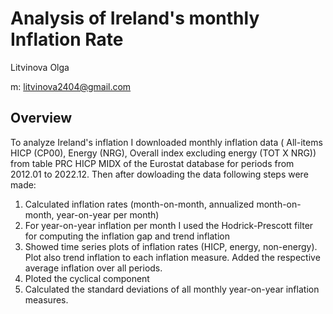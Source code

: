 # Analysis of Ireland's monthly Inflation Rate

Litvinova Olga

m: litvinova2404@gmail.com

## Overview

To analyze Ireland's inflation I downloaded monthly inflation data ( All-items HICP (CP00), Energy (NRG), Overall index excluding energy (TOT X NRG)) from table PRC HICP MIDX of the Eurostat database for periods from 2012.01 to 2022.12. 
Then after dowloading the data following steps were made:
1. Calculated inflation rates (month-on-month, annualized month-on-month, year-on-year per month)
2. For year-on-year inflation per month I used the Hodrick-Prescott filter for computing the inflation gap and trend inflation 
3. Showed time series plots of inflation rates (HICP, energy, non-energy). Plot also trend inflation to each inflation measure. Added the respective average inflation over all periods.
4. Ploted the cyclical component 
5. Calculated the standard deviations of all monthly year-on-year inflation measures.
